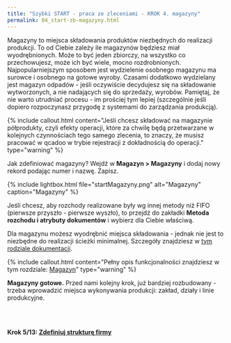 ```yaml
---
title: "Szybki START - praca ze zleceniami - KROK 4. magazyny"
permalink: 04_start-zb-magazyny.html 
---
```


Magazyny to miejsca składowania produktów niezbędnych do realizacji produkcji. To od Ciebie zależy ile magazynów będziesz miał wyodrębnionych. Może to być jeden zbiorczy, na wszystko co przechowujesz, może ich być wiele, mocno rozdrobnionych. Najpopularniejszym sposobem jest wydzielenie osobnego magazynu ma surowce i osobnego na gotowe wyroby. Czasami dodatkowo wydzielany jest magazyn odpadów - jeśli oczywiście decydujesz się na składowanie wytworzonych, a nie nadających się do sprzedaży, wyrobów. Pamiętaj, że nie warto utrudniać procesu - im prościej tym lepiej (szczególnie jeśli dopiero rozpoczynasz przygodę z systemami do zarządzania produkcją).

{% include callout.html content="Jeśli chcesz składować na magazynie półprodukty, czyli efekty operacji, które za chwilę będą przetwarzane w kolejnych czynnościach tego samego zlecenia, to znaczy, że musisz pracować w qcadoo w trybie rejestracji z dokładnością do operacji." type="warning" %}

Jak zdefiniować magazyny? Wejdź w **Magazyn > Magazyny** i dodaj nowy rekord podając numer i nazwę. Zapisz. 

{% include lightbox.html file="startMagazyny.png" alt="Magazyny" caption="Magazyny" %}

Jeśli chcesz, aby rozchody realizowane były wg innej metody niż FIFO (pierwsze przyszło - pierwsze wyszło), to przejdź do zakładki **Metoda rozchodu i atrybuty dokumentów** i wybierz dla Ciebie właściwą. 

Dla magazynu możesz wyodrębnić miejsca składowania - jednak nie jest to niezbędne do realizacji ścieżki minimalnej. Szczegóły znajdziesz w [tym rodziale dokumentacji](/miejsca-skladowania).

{% include callout.html content="Pełny opis funkcjonalności znajdziesz w tym rozdziale: [Magazyn](/magazyny)" type="warning" %}

**Magazyny gotowe.** Przed nami kolejny krok, już bardziej rozbudowany - trzeba wprowadzić miejsca wykonywania produkcji: zakład, działy i linie produkcyjne.


<br/>
<br/>

**Krok 5/13: [Zdefiniuj strukturę firmy](/05_start-zb-struktura-firmy)**
